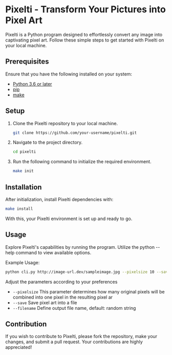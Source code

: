 # Pixelti - Transform Your Pictures into Pixel Art

Pixelti is a Python program designed to effortlessly convert any image into captivating pixel art. Follow these simple steps to get started with Pixelti on your local machine.

## Prerequisites

Ensure that you have the following installed on your system:
- [Python 3.6 or later](https://www.python.org/downloads/)
- [pip](https://pip.pypa.io/en/stable/installation/)
- [make](https://www.gnu.org/software/make/)

## Setup

1. Clone the Pixelti repository to your local machine.

    ```bash
    git clone https://github.com/your-username/pixelti.git
    ```

2. Navigate to the project directory.

    ```bash
    cd pixelti
    ```

3. Run the following command to initialize the required environment.

    ```bash
    make init
    ```

## Installation

After initialization, install Pixelti dependencies with:

```bash
make install
```

With this, your Pixelti environment is set up and ready to go.

## Usage

Explore Pixelti's capabilities by running the program. Utilize the python --help command to view available options.

Example Usage:

```bash
python cli.py http://image-url.dev/sampleimage.jpg --pixelsize 10 --save --filename cool-pixelart.jpg
```

Adjust the parameters according to your preferences
- `--pixelsize` This parameter determines how many original pixels will be combined into one pixel in the resulting pixel ar
- `--save` Save pixel art into a file
- `--filename` Define output file name, default: random string

## Contribution

If you wish to contribute to Pixelti, please fork the repository, make your changes, and submit a pull request. Your contributions are highly appreciated!
